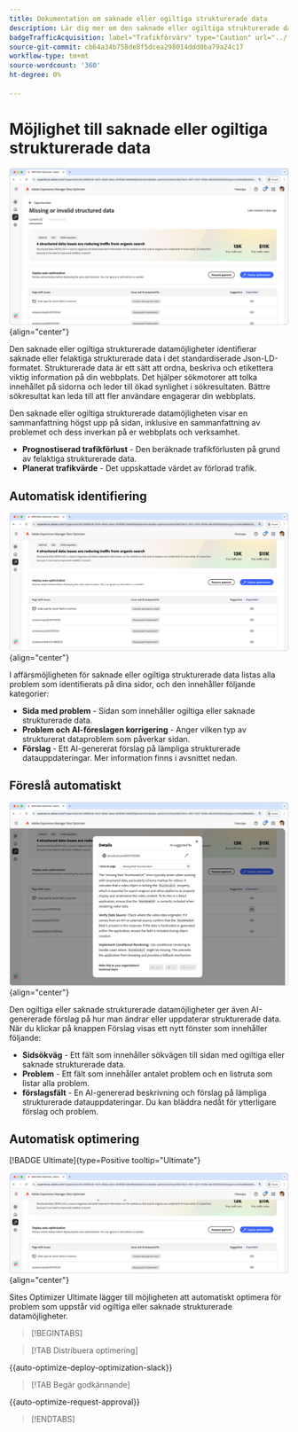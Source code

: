 ```yaml
---
title: Dokumentation om saknade eller ogiltiga strukturerade data
description: Lär dig mer om den saknade eller ogiltiga strukturerade datamöjligheter och hur du kan använda den för att förbättra trafikförvärvet.
badgeTrafficAcquisition: label="Trafikförvärv" type="Caution" url="../../opportunity-types/traffic-acquisition.md" tooltip="Trafikförvärv"
source-git-commit: cb64a34b758de8f5dcea298014ddd0ba79a24c17
workflow-type: tm+mt
source-wordcount: '360'
ht-degree: 0%

---
```



# Möjlighet till saknade eller ogiltiga strukturerade data

![affärsmöjligheten för strukturerade data saknas eller är ogiltig](./assets/missing-or-invalid-structured-data/hero.png){align="center"}

Den saknade eller ogiltiga strukturerade datamöjligheter identifierar saknade eller felaktiga strukturerade data i det standardiserade Json-LD-formatet. Strukturerade data är ett sätt att ordna, beskriva och etikettera viktig information på din webbplats. Det hjälper sökmotorer att tolka innehållet på sidorna och leder till ökad synlighet i sökresultaten. Bättre sökresultat kan leda till att fler användare engagerar din webbplats.

Den saknade eller ogiltiga strukturerade datamöjligheten visar en sammanfattning högst upp på sidan, inklusive en sammanfattning av problemet och dess inverkan på er webbplats och verksamhet.

* **Prognostiserad trafikförlust** - Den beräknade trafikförlusten på grund av felaktiga strukturerade data.
* **Planerat trafikvärde** - Det uppskattade värdet av förlorad trafik.

## Automatisk identifiering

![Identifiera saknade eller ogiltiga strukturerade data automatiskt](./assets/missing-or-invalid-structured-data/auto-identify.png){align="center"}

I affärsmöjligheten för saknade eller ogiltiga strukturerade data listas alla problem som identifierats på dina sidor, och den innehåller följande kategorier:

* **Sida med problem** - Sidan som innehåller ogiltiga eller saknade strukturerade data.
* **Problem och AI-föreslagen korrigering** - Anger vilken typ av strukturerat dataproblem som påverkar sidan.
* **Förslag** - Ett AI-genererat förslag på lämpliga strukturerade datauppdateringar. Mer information finns i avsnittet nedan.

## Föreslå automatiskt

![Föreslå saknade eller ogiltiga strukturerade data automatiskt](./assets/missing-or-invalid-structured-data/auto-suggest.png){align="center"}

Den ogiltiga eller saknade strukturerade datamöjligheter ger även AI-genererade förslag på hur man ändrar eller uppdaterar strukturerade data. När du klickar på knappen Förslag visas ett nytt fönster som innehåller följande:

* **Sidsökväg** - Ett fält som innehåller sökvägen till sidan med ogiltiga eller saknade strukturerade data.
* **Problem** - Ett fält som innehåller antalet problem och en listruta som listar alla problem.
* **förslagsfält** - En AI-genererad beskrivning och förslag på lämpliga strukturerade datauppdateringar. Du kan bläddra nedåt för ytterligare förslag och problem.

## Automatisk optimering

[!BADGE Ultimate]{type=Positive tooltip="Ultimate"}

![Automatisk optimering av föreslagna saknade eller ogiltiga strukturerade data](./assets/missing-or-invalid-structured-data/auto-optimize.png){align="center"}

Sites Optimizer Ultimate lägger till möjligheten att automatiskt optimera för problem som uppstår vid ogiltiga eller saknade strukturerade datamöjligheter. <!--- TBD-need more in-depth and opportunity specific information here. What does the auto-optimization do?-->

>[!BEGINTABS]

>[!TAB Distribuera optimering]

{{auto-optimize-deploy-optimization-slack}}

>[!TAB Begär godkännande]

{{auto-optimize-request-approval}}

>[!ENDTABS]
